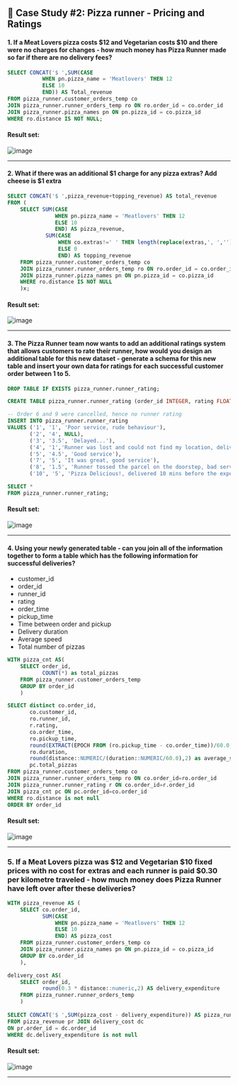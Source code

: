 ## :pizza: Case Study #2: Pizza runner - Pricing and Ratings

####  1. If a Meat Lovers pizza costs $12 and Vegetarian costs $10 and there were no charges for changes - how much money has Pizza Runner made so far if there are no delivery fees?

```sql
SELECT CONCAT('$ ',SUM(CASE
           WHEN pn.pizza_name = 'Meatlovers' THEN 12
           ELSE 10
           END)) AS Total_revenue
FROM pizza_runner.customer_orders_temp co   
JOIN pizza_runner.runner_orders_temp ro ON ro.order_id = co.order_id
JOIN pizza_runner.pizza_names pn ON pn.pizza_id = co.pizza_id
WHERE ro.distance IS NOT NULL;
``` 
	
#### Result set:
![image](https://github.com/naman2398/SQL-Casestudy/blob/main/Result/D1.PNG)

***

####  2. What if there was an additional $1 charge for any pizza extras? Add cheese is $1 extra

```sql
SELECT CONCAT('$ ',pizza_revenue+topping_revenue) AS total_revenue
FROM (
    SELECT SUM(CASE
               WHEN pn.pizza_name = 'Meatlovers' THEN 12
               ELSE 10
               END) AS pizza_revenue,
            SUM(CASE
                WHEN co.extras!=' ' THEN length(replace(extras,', ',''))
                ELSE 0
                END) AS topping_revenue
    FROM pizza_runner.customer_orders_temp co   
    JOIN pizza_runner.runner_orders_temp ro ON ro.order_id = co.order_id
    JOIN pizza_runner.pizza_names pn ON pn.pizza_id = co.pizza_id
    WHERE ro.distance IS NOT NULL
    )x;
``` 
	
#### Result set:
![image](https://github.com/naman2398/SQL-Casestudy/blob/main/Result/D2.PNG)

***

####  3. The Pizza Runner team now wants to add an additional ratings system that allows customers to rate their runner, how would you design an additional table for this new dataset - generate a schema for this new table and insert your own data for ratings for each successful customer order between 1 to 5.

```sql
DROP TABLE IF EXISTS pizza_runner.runner_rating;

CREATE TABLE pizza_runner.runner_rating (order_id INTEGER, rating FLOAT, review VARCHAR(100)) ;

-- Order 6 and 9 were cancelled, hence no runner rating
INSERT INTO pizza_runner.runner_rating
VALUES ('1', '1', 'Poor service, rude behaviour'),
       ('2', '4', NULL),
       ('3', '3.5', 'Delayed...'),
       ('4', '1','Runner was lost and could not find my location, delivered it AFTER two hours. Pizza arrived cold'),
       ('5', '4.5', 'Good service'),
       ('7', '5', 'It was great, good service'),
       ('8', '1.5', 'Runner tossed the parcel on the doorstep, bad service'),
       ('10', '5', 'Pizza Delicious!, delivered 10 mins before the expected delivery time!');

SELECT *
FROM pizza_runner.runner_rating;
``` 
	
#### Result set:
![image](https://github.com/naman2398/SQL-Casestudy/blob/main/Result/D3.PNG)

***

####  4. Using your newly generated table - can you join all of the information together to form a table which has the following information for successful deliveries?
- customer_id
- order_id
- runner_id
- rating
- order_time
- pickup_time
- Time between order and pickup
- Delivery duration
- Average speed
- Total number of pizzas

```sql
WITH pizza_cnt AS(
    SELECT order_id,
           COUNT(*) as total_pizzas
    FROM pizza_runner.customer_orders_temp
    GROUP BY order_id
    )

SELECT distinct co.order_id,
       co.customer_id,
       ro.runner_id,
       r.rating,
       co.order_time,
       ro.pickup_time,
       round(EXTRACT(EPOCH FROM (ro.pickup_time - co.order_time))/60.0,2) as pick_up_time,
       ro.duration,
       round(distance::NUMERIC/(duration::NUMERIC/60.0),2) as average_speed,
       pc.total_pizzas
FROM pizza_runner.customer_orders_temp co
JOIN pizza_runner.runner_orders_temp ro ON co.order_id=ro.order_id
JOIN pizza_runner.runner_rating r ON co.order_id=r.order_id
JOIN pizza_cnt pc ON pc.order_id=co.order_id
WHERE ro.distance is not null
ORDER BY order_id
``` 
	
#### Result set:
![image](https://github.com/naman2398/SQL-Casestudy/blob/main/Result/D4.PNG)

***

###  5. If a Meat Lovers pizza was $12 and Vegetarian $10 fixed prices with no cost for extras and each runner is paid $0.30 per kilometre traveled - how much money does Pizza Runner have left over after these deliveries?

```sql
WITH pizza_revenue AS (
    SELECT co.order_id,
           SUM(CASE
               WHEN pn.pizza_name = 'Meatlovers' THEN 12
               ELSE 10
               END) AS pizza_cost
    FROM pizza_runner.customer_orders_temp co   
    JOIN pizza_runner.pizza_names pn ON pn.pizza_id = co.pizza_id
    GROUP BY co.order_id
    ),

delivery_cost AS(
    SELECT order_id,
           round(0.3 * distance::numeric,2) AS delivery_expenditure
    FROM pizza_runner.runner_orders_temp
    )
    
SELECT CONCAT('$ ',SUM(pizza_cost - delivery_expenditure)) AS pizza_runner_net_revenue
FROM pizza_revenue pr JOIN delivery_cost dc
ON pr.order_id = dc.order_id
WHERE dc.delivery_expenditure is not null
``` 
	
#### Result set:
![image](https://github.com/naman2398/SQL-Casestudy/blob/main/Result/D5.PNG)

***

